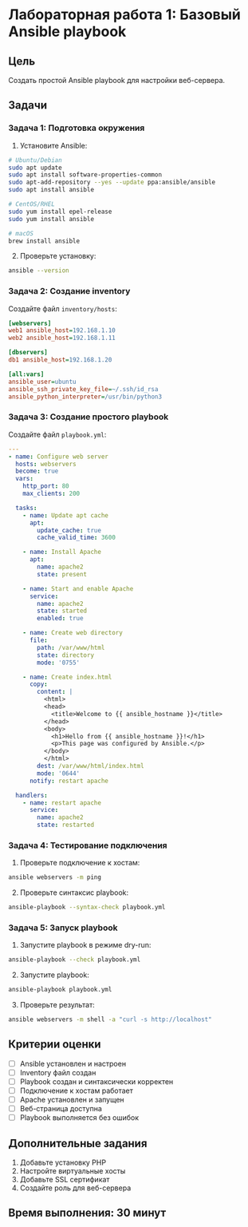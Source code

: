 # Лабораторная работа 1: Базовый Ansible playbook

## Цель
Создать простой Ansible playbook для настройки веб-сервера.

## Задачи

### Задача 1: Подготовка окружения
1. Установите Ansible:
```bash
# Ubuntu/Debian
sudo apt update
sudo apt install software-properties-common
sudo apt-add-repository --yes --update ppa:ansible/ansible
sudo apt install ansible

# CentOS/RHEL
sudo yum install epel-release
sudo yum install ansible

# macOS
brew install ansible
```

2. Проверьте установку:
```bash
ansible --version
```

### Задача 2: Создание inventory
Создайте файл `inventory/hosts`:

```ini
[webservers]
web1 ansible_host=192.168.1.10
web2 ansible_host=192.168.1.11

[dbservers]
db1 ansible_host=192.168.1.20

[all:vars]
ansible_user=ubuntu
ansible_ssh_private_key_file=~/.ssh/id_rsa
ansible_python_interpreter=/usr/bin/python3
```

### Задача 3: Создание простого playbook
Создайте файл `playbook.yml`:

```yaml
---
- name: Configure web server
  hosts: webservers
  become: true
  vars:
    http_port: 80
    max_clients: 200

  tasks:
    - name: Update apt cache
      apt:
        update_cache: true
        cache_valid_time: 3600

    - name: Install Apache
      apt:
        name: apache2
        state: present

    - name: Start and enable Apache
      service:
        name: apache2
        state: started
        enabled: true

    - name: Create web directory
      file:
        path: /var/www/html
        state: directory
        mode: '0755'

    - name: Create index.html
      copy:
        content: |
          <html>
          <head>
            <title>Welcome to {{ ansible_hostname }}</title>
          </head>
          <body>
            <h1>Hello from {{ ansible_hostname }}!</h1>
            <p>This page was configured by Ansible.</p>
          </body>
          </html>
        dest: /var/www/html/index.html
        mode: '0644'
      notify: restart apache

  handlers:
    - name: restart apache
      service:
        name: apache2
        state: restarted
```

### Задача 4: Тестирование подключения
1. Проверьте подключение к хостам:
```bash
ansible webservers -m ping
```

2. Проверьте синтаксис playbook:
```bash
ansible-playbook --syntax-check playbook.yml
```

### Задача 5: Запуск playbook
1. Запустите playbook в режиме dry-run:
```bash
ansible-playbook --check playbook.yml
```

2. Запустите playbook:
```bash
ansible-playbook playbook.yml
```

3. Проверьте результат:
```bash
ansible webservers -m shell -a "curl -s http://localhost"
```

## Критерии оценки

- [ ] Ansible установлен и настроен
- [ ] Inventory файл создан
- [ ] Playbook создан и синтаксически корректен
- [ ] Подключение к хостам работает
- [ ] Apache установлен и запущен
- [ ] Веб-страница доступна
- [ ] Playbook выполняется без ошибок

## Дополнительные задания

1. Добавьте установку PHP
2. Настройте виртуальные хосты
3. Добавьте SSL сертификат
4. Создайте роль для веб-сервера

## Время выполнения: 30 минут
